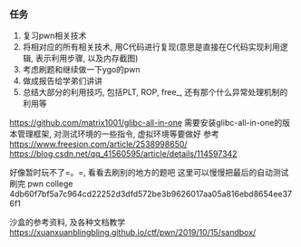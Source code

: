 ### 任务

1. 复习pwn相关技术
2. 将相对应的所有相关技术, 用C代码进行复现(意思是直接在C代码实现利用逻辑, 表示利用步骤, 以及内存截图)
3. 考虑刷题和继续做一下ygo的pwn
4. 做成报告给学弟们讲讲
5. 总结大部分的利用技巧, 包括PLT, ROP, free_, 还有那个什么异常处理机制的利用等


https://github.com/matrix1001/glibc-all-in-one
需要安装glibc-all-in-one的版本管理框架, 对测试环境的一些指令, 虚拟环境等要做好
参考
https://www.freesion.com/article/2538998650/
https://blog.csdn.net/qq_41560595/article/details/114597342


好像暂时玩不了=。=, 看看去刷别的地方的题吧
这里可以慢慢把最后的自动测试刷完
pwn college
4db60f7bf5a7c964cd22252d3dfd572be3b9626017aa05a816ebd8654ee376f1

沙盒的参考资料, 及各种文档教学
https://xuanxuanblingbling.github.io/ctf/pwn/2019/10/15/sandbox/
